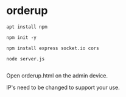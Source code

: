 # orderup

```
apt install npm

npm init -y

npm install express socket.io cors

node server.js


```
Open orderup.html on the admin device.


IP's need to be changed to support your use.
